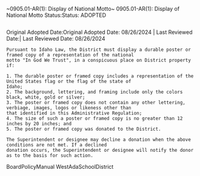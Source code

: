 ~0905.01-AR(1): Display of National Motto~
 0905.01-AR(1): Display of National Motto Status:Status: ADOPTED
```
```
Original Adopted Date:Original Adopted Date: 08/26/2024 | Last Reviewed Date:| Last Reviewed Date: 08/26/2024
```
Pursuant to Idaho Law, the District must display a durable poster or framed copy of a representation of the national
motto "In God We Trust", in a conspicuous place on District property if:

1. The durable poster or framed copy includes a representation of the United States flag or the flag of the state of
Idaho;
2. The background, lettering, and framing include only the colors black, white, gold or silver;
3. The poster or framed copy does not contain any other lettering, verbiage, images, logos or likeness other than
that identified in this Administrative Regulation;
4. The size of such a poster or framed copy is no greater than 12 inches by 20 inches; and
5. The poster or framed copy was donated to the District.

The Superintendent or designee may decline a donation when the above conditions are not met. If a declined
donation occurs, the Superintendent or designee will notify the donor as to the basis for such action.

```
BoardPolicyManual
WestAdaSchoolDistrict
```

